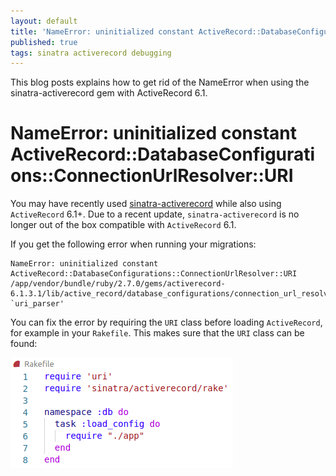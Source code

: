 ```yaml
---
layout: default
title: 'NameError: uninitialized constant ActiveRecord::DatabaseConfigurations::ConnectionUrlResolver::URI'
published: true
tags: sinatra activerecord debugging
---
```


This blog posts explains how to get rid of the NameError when
using the sinatra-activerecord gem with ActiveRecord 6.1.

<!--more-->

# NameError: uninitialized constant ActiveRecord::DatabaseConfigurations::ConnectionUrlResolver::URI

You may have recently used [sinatra-activerecord](https://github.com/sinatra-activerecord/sinatra-activerecord)
while also using `ActiveRecord` 6.1+. Due to a recent update, `sinatra-activerecord` is no longer out of the box
compatible with `ActiveRecord` 6.1.

If you get the following error when running your migrations:

```
NameError: uninitialized constant ActiveRecord::DatabaseConfigurations::ConnectionUrlResolver::URI
/app/vendor/bundle/ruby/2.7.0/gems/activerecord-6.1.3.1/lib/active_record/database_configurations/connection_url_resolver.rb:47:in `uri_parser'
```

You can fix the error by requiring the `URI` class before loading `ActiveRecord`, for example in your `Rakefile`. This makes sure that the `URI` class can be found:

![](/assets/activerecord-require-uri.png)
